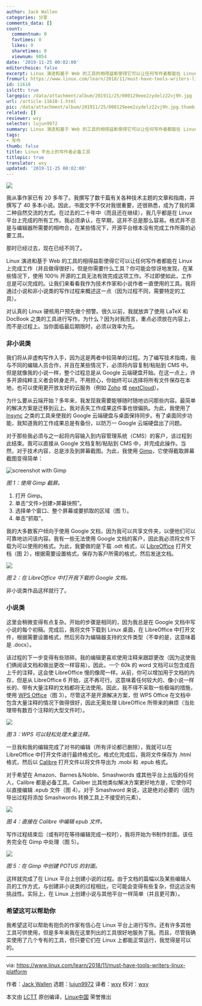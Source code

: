 ```yaml
---
author: Jack Wallen
categories: 分享
comments_data: []
count:
  commentnum: 0
  favtimes: 0
  likes: 0
  sharetimes: 0
  viewnum: 9054
date: '2019-11-25 00:02:00'
editorchoice: false
excerpt: Linux 演进和基于 Web 的工具的相得益彰使得它可以让任何写作者都能在 Linux 上完成工作（并且做得很好）。
fromurl: https://www.linux.com/learn/2018/11/must-have-tools-writers-linux-platform
id: 11610
islctt: true
largepic: /data/attachment/album/201911/25/000129eee2zydelz22vj9h.jpg
url: /article-11610-1.html
pic: /data/attachment/album/201911/25/000129eee2zydelz22vj9h.jpg.thumb.jpg
related: []
reviewer: wxy
selector: lujun9972
summary: Linux 演进和基于 Web 的工具的相得益彰使得它可以让任何写作者都能在 Linux 上完成工作（并且做得很好）。
tags:
- 写作
thumb: false
title: Linux 平台上的写作者必备工具
titlepic: true
translator: wxy
updated: '2019-11-25 00:02:00'
---
```


![](/data/attachment/album/201911/25/000129eee2zydelz22vj9h.jpg)


我从事作家已有 20 多年了。我撰写了数千篇有关各种技术主题的文章和指南，并撰写了 40 多本小说。因此，书面文字不仅对我很重要，还很熟悉，成为了我的第二种自然交流的方式。在过去的二十年中（而且还在继续），我几乎都是在 Linux 平台上完成的所有工作。我必须承认，在早期，这并不总是那么容易。格式并不总是与编辑器所需要的相吻合，在某些情况下，开源平台根本没有完成工作所需的必要工具。


那时已经过去，现在已经不同了。


Linux 演进和基于 Web 的工具的相得益彰使得它可以让任何写作者都能在 Linux 上完成工作（并且做得很好）。但是你需要什么工具？你可能会惊讶地发现，在某些情况下，使用 100％ 开源的工具无法有效完成这项工作。不过即使如此，工作总是可以完成的。让我们来看看我作为技术作家和小说作者一直使用的工具。我将通过小说和非小说类的写作过程来概述这一点（因为过程不同，需要特定的工具）。


对认真的 Linux 硬核用户预先做个预警。很久以前，我就放弃了使用 LaTeX 和 DocBook 之类的工具进行写作。为什么？因为对我而言，重点必须放在内容上，而不是过程上。当你面临最后期限时，必须以效率为先。


### 非小说类


我们将从非虚构写作入手，因为这是两者中较简单的过程。为了编写技术指南，我与不同的编辑人员合作，并且在某些情况下，必须将内容复制/粘贴到 CMS 中。但是就像我的小说一样，整个过程总是从 Google 云端硬盘开始。在这一点上，许多开源纯粹主义者会转身走开。不用担心，你始终可以选择将所有文件保存在本地，也可以使用更开放友好的云服务（例如 [Zoho](https://www.zoho.com/) 或 [nextCloud](https://nextcloud.com/)）。


为什么要从云端开始？多年来，我发现我需要能够随时随地访问那些内容。最简单的解决方案是迁移到云上。我对丢失工作成果这件事也很偏执。为此，我使用了 [Insync](https://www.insynchq.com) 之类的工具来使我的 Google 云端硬盘与桌面保持同步。有了桌面同步功能，我知道我的工作成果总是有备份，以防万一 Google 云端硬盘出了问题。


对于那些我必须与之一起将内容输入到内容管理系统（CMS）的客户，该过程到此结束。我可以直接从 Google 文档复制/粘贴到 CMS 中，并完成此操作。当然，对于技术内容，总是涉及到屏幕截图。为此，我使用 [Gimp](https://www.gimp.org/)，它使得截取屏幕截图变得简单：


![screenshot with Gimp](/data/attachment/album/201911/25/000230wf0ccrr4frr4ynkw.jpg "screenshot with Gimp")


*图 1：使用 Gimp 截屏。*


1. 打开 Gimp。
2. 单击“文件>创建>屏幕快照”。
3. 选择单个窗口、整个屏幕或要抓取的区域（图 1）。
4. 单击“抓取”。


我的大多数客户倾向于使用 Google 文档，因为我可以共享文件夹，以便他们可以可靠地访问该内容。我有一些无法使用 Google 文档的客户，因此我必须将文件下载为可以使用的格式。为此，我要做的是下载 .odt 格式，以 [LibreOffice](https://www.libreoffice.org/) 打开文档（图 2），根据需要设置格式，保存为客户所需的格式，然后发送文档。


![](/data/attachment/album/201911/25/000429g88zs828njansexz.jpg)


*图 2：在 LibreOffice 中打开我下载的 Google 文档。*


非小说类作品这样就行了。


### 小说类


这里会稍微变得有点复杂。开始的步骤是相同的​​，因为我总是在 Google 文档中写小说的每个初稿。完成后，我将文件下载到 Linux 桌面，在 LibreOffice 中打开文件，根据需要设置格式，然后另存为编辑器支持的文件类型（不幸的是，这意味着是 .docx）。


该过程的下一步变得有些琐碎。我的编辑更喜欢使用注释来跟踪更改（因为这使我们俩阅读文档和做出更改一样容易）。因此，一个 60k 的 word 文档可以包含成百上千的注释，这会使 LibreOffice 慢的像爬一样。从前，你可以增加用于文档的内存，但是从 LibreOffice 6 开始，这不再可行。这意味着任何较大的、像小说一样长的、带有大量注释的文档都将无法使用。因此，我不得不采取一些极端的措施，使用 [WPS Office](https://www.wps.com/en-US/)（图 3）。尽管这不是开源解决方案，但 WPS Office 在文档中包含大量注释的情况下做得很好，因此无需处理 LibreOffice 所带来的麻烦（当处理带有数百个注释的大型文件时）。


![](/data/attachment/album/201911/25/000443npovj3pjvtnwintw.jpg)


*图 3：WPS 可以轻松处理大量注释。*


一旦我和我的编辑完成了对书的编辑（所有评论都已删除），我就可以在 LibreOffice 中打开文件进行最终格式化。格式化完成后，我将文件保存为 .html 格式，然后以 [Calibre](https://calibre-ebook.com/) 打开文件以将文件导出为 .mobi 和 .epub 格式。


对于希望在 Amazon、Barnes＆Noble、Smashwords 或其他平台上出版的任何人，Calibre 都是必备工具。Caliber 比其他类似解决方案更好地方是，它使你可以直接编辑 .epub 文件（图 4）。对于 Smashword 来说，这是绝对必要的（因为导出过程将添加 Smashwords 转换工具上不接受的元素）。


![](/data/attachment/album/201911/25/000455yaqwldsythvnnjwh.jpg)


*图 4：直接在 Calibre 中编辑 epub 文件。*


写作过程结束后（或有时在等待编辑完成一校时），我将开始为书制作封面。该任务完全在 Gimp 中处理（图 5）。


![](/data/attachment/album/201911/25/000511u0fucfv6hxd6996s.jpg)


*图 5：在 Gimp 中创建 POTUS 的封面。* 


这样就完成了在 Linux 平台上创建小说的过程。由于文档的篇幅以及某些编辑人员的工作方式，与创建非小说类的过程相比，它可能会变得有些复杂，但这远没有挑战性。实际上，在 Linux 上创建小说与其他平台一样简单（并且更可靠）。


### 希望这可以帮助你


我希望这可以帮助有抱负的作家有信心在 Linux 平台上进行写作。还有许多其他工具可供使用，但是多年来我在这里列出的工具很好地服务了我。而且，尽管我确实使用了几个专有的工具，但只要它们在 Linux 上都能正常运行，我觉得是可以的。




---


via: <https://www.linux.com/learn/2018/11/must-have-tools-writers-linux-platform>


作者：[Jack Wallen](https://www.linux.com/users/jlwallen) 选题：[lujun9972](https://github.com/lujun9972) 译者：[wxy](https://github.com/wxy) 校对：[wxy](https://github.com/wxy)


本文由 [LCTT](https://github.com/LCTT/TranslateProject) 原创编译，[Linux中国](https://linux.cn/) 荣誉推出